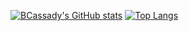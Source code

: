 [![BCassady's GitHub stats](https://github-readme-stats.vercel.app/api?username=BCassady&count_private=true&show_icons=true&theme=dark&,contribs)](https://github.com/anuraghazra/github-readme-stats)
[![Top Langs](https://github-readme-stats.vercel.app/api/top-langs/?username=BCassady&layout=compact&theme=dark&langs_count=10)](https://github.com/anuraghazra/github-readme-stats)
